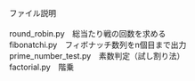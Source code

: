ファイル説明\
\
round_robin.py　総当たり戦の回数を求める\
fibonatchi.py　フィボナッチ数列をn個目まで出力\
prime_number_test.py　素数判定（試し割り法）\
factorial.py　階乗
